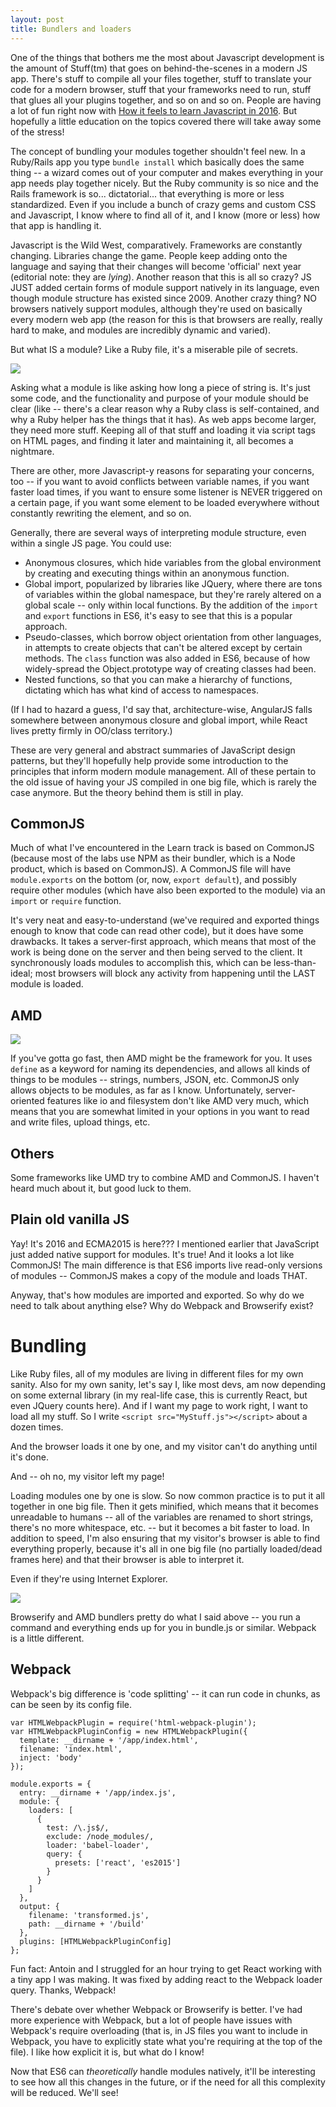 ```yaml
---
layout: post
title: Bundlers and loaders
---
```


One of the things that bothers me the most about Javascript development is the amount of Stuff(tm) that goes on behind-the-scenes in a modern JS app. There's stuff to compile all your files together, stuff to translate your code for a modern browser, stuff that your frameworks need to run, stuff that glues all your plugins together, and so on and so on. People are having a lot of fun right now with [How it feels to learn Javascript in 2016](https://hackernoon.com/how-it-feels-to-learn-javascript-in-2016-d3a717dd577f#.xeg7joeyh). But hopefully a little education on the topics covered there will take away some of the stress!

The concept of bundling your modules together shouldn't feel new. In a Ruby/Rails app you type `bundle install` which basically does the same thing -- a wizard comes out of your computer and makes everything in your app needs play together nicely. But the Ruby community is so nice and the Rails framework is so... dictatorial... that everything is more or less standardized. Even if you include a bunch of crazy gems and custom CSS and Javascript, I know where to find all of it, and I know (more or less) how that app is handling it.

Javascript is the Wild West, comparatively. Frameworks are constantly changing. Libraries change the game. People keep adding onto the language and saying that their changes will become 'official' next year (editorial note: they are *lying*). Another reason that this is all so crazy? JS JUST added certain forms of module support natively in its language, even though module structure has existed since 2009. Another crazy thing? NO browsers natively support modules, although they're used on basically every modern web app (the reason for this is that browsers are really, really hard to make, and modules are incredibly dynamic and varied).

But what IS a module? Like a Ruby file, it's a miserable pile of secrets.

<img src="https://s-media-cache-ak0.pinimg.com/originals/6b/1b/12/6b1b12642d86a8283a6adeb5c7ae705a.jpg" />

Asking what a module is like asking how long a piece of string is. It's just some code, and the functionality and purpose of your module should be clear (like -- there's a clear reason why a Ruby class is self-contained, and why a Ruby helper has the things that it has). As web apps become larger, they need more stuff. Keeping all of that stuff and loading it via script tags on HTML pages, and finding it later and maintaining it, all becomes a nightmare.

There are other, more Javascript-y reasons for separating your concerns, too -- if you want to avoid conflicts between variable names, if you want faster load times, if you want to ensure some listener is NEVER triggered on a certain page, if you want some element to be loaded everywhere without constantly rewriting the element, and so on.

Generally, there are several ways of interpreting module structure, even within a single JS page. You could use:
* Anonymous closures, which hide variables from the global environment by creating and executing things within an anonymous function.
* Global import, popularized by libraries like JQuery, where there are tons of variables within the global namespace, but they're rarely altered on a global scale -- only within local functions. By the addition of the `import` and `export` functions in ES6, it's easy to see that this is a popular approach.
* Pseudo-classes, which borrow object orientation from other languages, in attempts to create objects that can't be altered except by certain methods. The `class` function was also added in ES6, because of how widely-spread the Object.prototype way of creating classes had been.
* Nested functions, so that you can make a hierarchy of functions, dictating which has what kind of access to namespaces.

(If I had to hazard a guess, I'd say that, architecture-wise, AngularJS falls somewhere between anonymous closure and global import, while React lives pretty firmly in OO/class territory.)

These are very general and abstract summaries of JavaScript design patterns, but they'll hopefully help provide some introduction to the principles that inform modern module management. All of these pertain to the old issue of having your JS compiled in one big file, which is rarely the case anymore. But the theory behind them is still in play.

<h2>CommonJS</h2>

Much of what I've encountered in the Learn track is based on CommonJS (because most of the labs use NPM as their bundler, which is a Node product, which is based on CommonJS). A CommonJS file will have `module.exports` on the bottom (or, now, `export default`), and possibly require other modules (which have also been exported to the module) via an `import` or `require` function.

It's very neat and easy-to-understand (we've required and exported things enough to know that code can read other code), but it does have some drawbacks. It takes a server-first approach, which means that most of the work is being done on the server and then being served to the client. It synchronously loads modules to accomplish this, which can be less-than-ideal; most browsers will block any activity from happening until the LAST module is loaded.

<h2>AMD</h2>

<img src="http://i.imgur.com/YOfDH51.jpg" />

If you've gotta go fast, then AMD might be the framework for you. It uses `define` as a keyword for naming its dependencies, and allows all kinds of things to be modules -- strings, numbers, JSON, etc. CommonJS only allows objects to be modules, as far as I know. Unfortunately, server-oriented features like io and filesystem don't like AMD very much, which means that you are somewhat limited in your options in you want to read and write files, upload things, etc.

<h2>Others</h2>

Some frameworks like UMD try to combine AMD and CommonJS. I haven't heard much about it, but good luck to them.

<h2>Plain old vanilla JS</h2>

Yay! It's 2016 and ECMA2015 is here??? I mentioned earlier that JavaScript just added native support for modules. It's true! And it looks a lot like CommonJS! The main difference is that ES6 imports live read-only versions of modules -- CommonJS makes a copy of the module and loads THAT.

Anyway, that's how modules are imported and exported. So why do we need to talk about anything else? Why do Webpack and Browserify exist?

<h1>Bundling</h1>

Like Ruby files, all of my modules are living in different files for my own sanity. Also for my own sanity, let's say I, like most devs, am now depending on some external library (in my real-life case, this is currently React, but even JQuery counts here). And if I want my page to work right, I want to load all my stuff. So I write `<script src="MyStuff.js"></script>` about a dozen times.

And the browser loads it one by one, and my visitor can't do anything until it's done.

And -- oh no, my visitor left my page!

Loading modules one by one is slow. So now common practice is to put it all together in one big file. Then it gets minified, which means that it becomes unreadable to humans -- all of the variables are renamed to short strings, there's no more whitespace, etc. -- but it becomes a bit faster to load. In addition to speed, I'm also ensuring that my visitor's browser is able to find everything properly, because it's all in one big file (no partially loaded/dead frames here) and that their browser is able to interpret it.

Even if they're using Internet Explorer.

<img src="https://i.imgflip.com/ti60l.jpg" />

Browserify and AMD bundlers pretty do what I said above -- you run a command and everything ends up for you in bundle.js or similar. Webpack is a little different.

<h2>Webpack</h2>

Webpack's big difference is 'code splitting' -- it can run code in chunks, as can be seen by its config file.

```
var HTMLWebpackPlugin = require('html-webpack-plugin');
var HTMLWebpackPluginConfig = new HTMLWebpackPlugin({
  template: __dirname + '/app/index.html',
  filename: 'index.html',
  inject: 'body'
});

module.exports = {
  entry: __dirname + '/app/index.js',
  module: {
    loaders: [
      {
        test: /\.js$/,
        exclude: /node_modules/,
        loader: 'babel-loader',
        query: {
          presets: ['react', 'es2015']
        }
      }
    ]
  },
  output: {
    filename: 'transformed.js',
    path: __dirname + '/build'  
  },
  plugins: [HTMLWebpackPluginConfig]
};
```
Fun fact: Antoin and I struggled for an hour trying to get React working with a tiny app I was making. It was fixed by adding react to the Webpack loader query. Thanks, Webpack!

There's debate over whether Webpack or Browserify is better. I've had more experience with Webpack, but a lot of people have issues with Webpack's require overloading (that is, in JS files you want to include in Webpack, you have to explicitly state what you're requiring at the top of the file). I like how explicit it is, but what do I know!

Now that ES6 can *theoretically* handle modules natively, it'll be interesting to see how all this changes in the future, or if the need for all this complexity will be reduced. We'll see!
